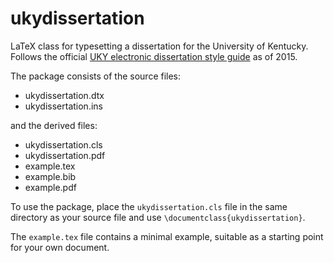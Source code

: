 ukydissertation
===============

LaTeX class for typesetting a dissertation for the University of
Kentucky. Follows the official
[UKY electronic dissertation style guide](http://www.research.uky.edu/gs/CurrentStudents/electronic_dissertation_instructions.html)
as of 2015.

The package consists of the source files:
- ukydissertation.dtx
- ukydissertation.ins

and the derived files:
- ukydissertation.cls
- ukydissertation.pdf
- example.tex
- example.bib
- example.pdf

To use the package, place the `ukydissertation.cls` file in the same
directory as your source file and use `\documentclass{ukydissertation}`.

The `example.tex` file contains a minimal example, suitable as a
starting point for your own document.
